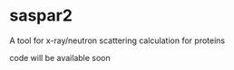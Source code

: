 # saspar2
A tool for x-ray/neutron scattering calculation for proteins

code will be available soon
